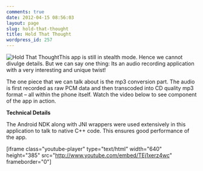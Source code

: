 ```yaml
---
comments: true
date: 2012-04-15 08:56:03
layout: page
slug: hold-that-thought
title: Hold That Thought
wordpress_id: 257
---
```


![Hold That Thought](http://new.multunus.com/wordpress/wp-content/gallery/avi-manipulators/hold_that_thought.png)This app is still in stealth mode. Hence we cannot divulge details.  But we can say one thing: Its an audio recording application with a very interesting and unique twist!

The one piece that we can talk about is the mp3 conversion part. The audio is first recorded as raw PCM data and then transcoded into CD quality mp3 format – all within the phone itself.  Watch the video below to see component of the app in action.

**Technical Details**

The Android NDK along with JNI wrappers were used extensively in this application to talk to native C++ code.  This ensures good performance of the app.

[iframe class="youtube-player" type="text/html" width="640" height="385" src="http://www.youtube.com/embed/TEj1xerz4wc" frameborder="0"] 
